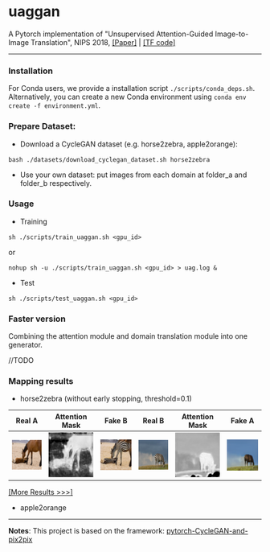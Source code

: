 # uaggan
A Pytorch implementation of "Unsupervised Attention-Guided Image-to-Image Translation", NIPS 2018, [[Paper]](https://arxiv.org/pdf/1806.02311.pdf) | [[TF code]](https://github.com/AlamiMejjati/Unsupervised-Attention-guided-Image-to-Image-Translation)

---------

### Installation

For Conda users, we provide a installation script `./scripts/conda_deps.sh`. Alternatively, you can create a new Conda environment using `conda env create -f environment.yml`.

### Prepare Dataset:

 - Download a CycleGAN dataset (e.g. horse2zebra, apple2orange):

```
bash ./datasets/download_cyclegan_dataset.sh horse2zebra
```
 - Use your own dataset: put images from each domain at folder_a and folder_b respectively.

### Usage

 - Training

```
sh ./scripts/train_uaggan.sh <gpu_id>
```

or

```
nohup sh -u ./scripts/train_uaggan.sh <gpu_id> > uag.log &
```

- Test

```
sh ./scripts/test_uaggan.sh <gpu_id>
```

### Faster version

Combining the attention module and domain translation module into one generator.

//TODO

### Mapping results

 - horse2zebra (without early stopping, threshold=0.1)

|Real A|Attention Mask|Fake B|Real B|Attention Mask|Fake A|
|:----:|:----:|:----:|:----:|:----:|:----:|
|![](./figures/no-early-stopping/n02381460_1110_real_A.png)|![](./figures/no-early-stopping/n02381460_1110_att_A_viz.png)|![](./figures/no-early-stopping/n02381460_1110_masked_fake_B.png)|![](./figures/no-early-stopping/n02381460_1000_real_B.png)|![](./figures/no-early-stopping/n02381460_1000_att_B_viz.png)|![](./figures/no-early-stopping/n02381460_1000_masked_fake_A.png)|

[[More Results >>>]](./figures/Visualization-uag.md)

 - apple2orange


----

**Notes**: This project is based on the framework: [pytorch-CycleGAN-and-pix2pix](https://github.com/junyanz/pytorch-CycleGAN-and-pix2pix)
